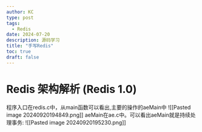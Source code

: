 ```yaml
---
author: KC
type: post
tags:
  - Redis
date: 2024-07-20
description: 源码学习
title: "手写Redis"
toc: true
draft: false
---
```

# Redis 架构解析 (Redis 1.0)
程序入口在redis.c中，从main函数可以看出,主要的操作的aeMain中
![[Pasted image 20240920194849.png]]
aeMain在ae.c中。可以看出aeMain就是持续处理事务:
![[Pasted image 20240920195230.png]]